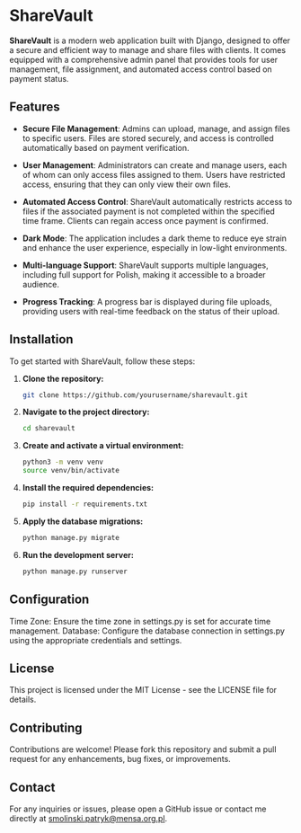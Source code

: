 # ShareVault

**ShareVault** is a modern web application built with Django, designed to offer a secure and efficient way to manage and share files with clients. It comes equipped with a comprehensive admin panel that provides tools for user management, file assignment, and automated access control based on payment status.

## Features

- **Secure File Management**: Admins can upload, manage, and assign files to specific users. Files are stored securely, and access is controlled automatically based on payment verification.
  
- **User Management**: Administrators can create and manage users, each of whom can only access files assigned to them. Users have restricted access, ensuring that they can only view their own files.

- **Automated Access Control**: ShareVault automatically restricts access to files if the associated payment is not completed within the specified time frame. Clients can regain access once payment is confirmed.

- **Dark Mode**: The application includes a dark theme to reduce eye strain and enhance the user experience, especially in low-light environments.

- **Multi-language Support**: ShareVault supports multiple languages, including full support for Polish, making it accessible to a broader audience.

- **Progress Tracking**: A progress bar is displayed during file uploads, providing users with real-time feedback on the status of their upload.

## Installation

To get started with ShareVault, follow these steps:

1. **Clone the repository:**
   ```bash
   git clone https://github.com/yourusername/sharevault.git
2. **Navigate to the project directory:**
   ```bash
   cd sharevault
3. **Create and activate a virtual environment:**
   ```bash
   python3 -m venv venv
   source venv/bin/activate
4. **Install the required dependencies:**
   ```bash
   pip install -r requirements.txt
5. **Apply the database migrations:**
   ```bash
   python manage.py migrate
6. **Run the development server:**
   ```bash
   python manage.py runserver

## Configuration
Time Zone: Ensure the time zone in settings.py is set for accurate time management.
Database: Configure the database connection in settings.py using the appropriate credentials and settings.

## License
This project is licensed under the MIT License - see the LICENSE file for details.

## Contributing
Contributions are welcome! Please fork this repository and submit a pull request for any enhancements, bug fixes, or improvements.

## Contact
For any inquiries or issues, please open a GitHub issue or contact me directly at smolinski.patryk@mensa.org.pl.
